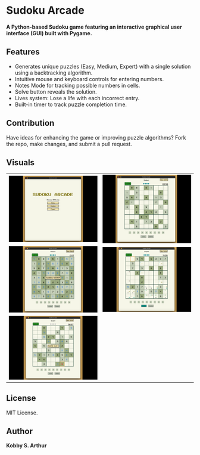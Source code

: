# Sudoku Arcade

**A Python-based Sudoku game featuring an interactive graphical user interface (GUI) built with Pygame.**

## Features

- Generates unique puzzles (Easy, Medium, Expert) with a single solution using a backtracking algorithm.
- Intuitive mouse and keyboard controls for entering numbers.  
- Notes Mode for tracking possible numbers in cells.
- Solve button reveals the solution.
- Lives system: Lose a life with each incorrect entry.
- Built-in timer to track puzzle completion time.

## Contribution

Have ideas for enhancing the game or improving puzzle algorithms? Fork the repo, make changes, and submit a pull request.

## Visuals
<table>
<tr>
    <td><img src="game_images/img 1.png" alt="menu"></td>
    <td><img src="game_images/img 2.png" alt="gameboard"></td>
</tr>
<tr>
    <td><img src="game_images/img 3.png" alt="solved screen"></td>
    <td><img src="game_images/img 4.png" alt="notes"></td>
</tr>
<tr>
    <td><img src="game_images/img 5.png" alt="game over"></td>
</tr>
</table>

## License

MIT License.

## Author

**Kobby S. Arthur**